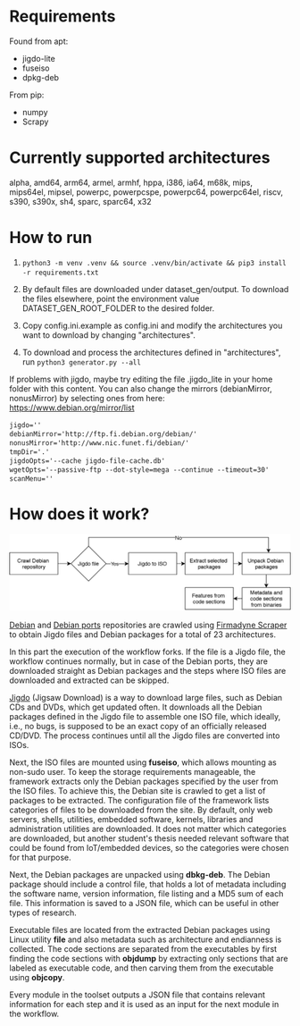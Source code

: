 # Requirements
Found from apt:
- jigdo-lite
- fuseiso
- dpkg-deb

From pip:
- numpy
- Scrapy

# Currently supported architectures

alpha,
amd64,
arm64,
armel,
armhf,
hppa,
i386,
ia64,
m68k,
mips,
mips64el,
mipsel,
powerpc,
powerpcspe,
powerpc64,
powerpc64el,
riscv,
s390,
s390x,
sh4,
sparc,
sparc64,
x32

# How to run

1. `python3 -m venv .venv && source .venv/bin/activate && pip3 install -r requirements.txt`

2. By default files are downloaded under dataset_gen/output. To download the files elsewhere, point the environment value DATASET_GEN_ROOT_FOLDER to the desired folder.

3. Copy config.ini.example as config.ini and modify the architectures you want to download by changing "architectures".

4. To download and process the architectures defined in "architectures", run `python3 generator.py --all`

If problems with jigdo, maybe try editing the file .jigdo_lite in your home folder with this content.
You can also change the mirrors (debianMirror, nonusMirror) by selecting ones from here: https://www.debian.org/mirror/list

```
jigdo=''
debianMirror='http://ftp.fi.debian.org/debian/'
nonusMirror='http://www.nic.funet.fi/debian/'
tmpDir='.'
jigdoOpts='--cache jigdo-file-cache.db'
wgetOpts='--passive-ftp --dot-style=mega --continue --timeout=30'
scanMenu=''
```
# How does it work?

![Workflow](images/detailed_workflow.png)

[Debian](http://cdimage.debian.org/mirror/cdimage/archive/) and [Debian ports](http://ftp.ports.debian.org/debian-ports/) repositories are crawled using [Firmadyne Scraper](https://github.com/firmadyne/scraper) to obtain Jigdo files and Debian packages for a total of 23 architectures.

In this part the execution of the workflow forks. If the file is a Jigdo file, the workflow continues normally, but in case of the Debian ports, they are downloaded straight as Debian packages and the steps where ISO files are downloaded and extracted can be skipped.

[Jigdo](http://atterer.org/jigdo/) (Jigsaw Download) is a way to download large files, such as Debian CDs and DVDs, which get updated often. It downloads all the Debian packages defined in the Jigdo file to assemble one ISO file, which ideally, i.e., no bugs, is supposed to be an exact copy of an officially released CD/DVD. The process continues until all the Jigdo files are converted into ISOs.

Next, the ISO files are mounted using **fuseiso**, which allows mounting as non-sudo user. To keep the storage requirements manageable, the framework extracts only the Debian packages specified by the user from the ISO files. To achieve this, the Debian site is crawled to get a list of packages to be extracted. The configuration file of the framework lists categories of files to be downloaded from the site. By default, only web servers, shells, utilities, embedded software, kernels, libraries and administration utilities are downloaded. It does not matter which categories are downloaded, but another student's thesis needed relevant software that could be found from IoT/embedded devices, so the categories were chosen for that purpose.

Next, the Debian packages are unpacked using **dbkg-deb**. The Debian package should include a control file, that holds a lot of metadata including the software name, version information, file listing and a MD5 sum of each file. This information is saved to a JSON file, which can be useful in other types of research.

Executable files are located from the extracted Debian packages using Linux utility **file** and also metadata such as architecture and endianness is collected. The code sections are separated from the executables by first finding the code sections with **objdump** by extracting only sections that are labeled as executable code, and then carving them from the executable using **objcopy**.

Every module in the toolset outputs a JSON file that contains relevant information for each step and it is used as an input for the next module in the workflow.

